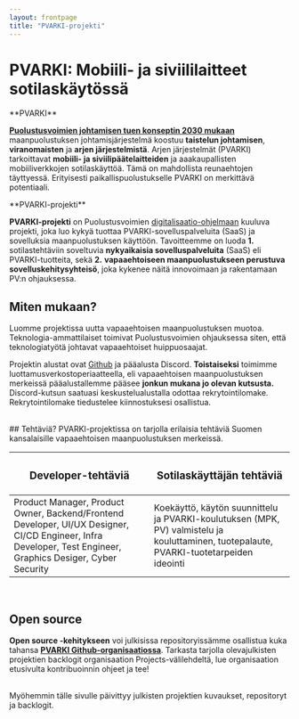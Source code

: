```yaml
---
layout: frontpage
title: "PVARKI-projekti"
---
```


# PVARKI: Mobiili- ja siviililaitteet sotilaskäytössä


<div class="columncontainer">

<div class="columni" markdown="span">
**PVARKI**
<br />


**[Puolustusvoimien johtamisen tuen konseptin 2030 mukaan](https://maavoimat.fi/maapuolustuksen-johtaminen-2030-luvulla)** maanpuolustuksen johtamisjärjestelmä koostuu **taistelun johtamisen**, **viranomaisten** ja **arjen järjestelmistä**. Arjen järjestelmät (PVARKI) tarkoittavat **mobiili- ja siviilipäätelaitteiden** ja aaakaupallisten mobiiliverkkojen sotilaskäyttöä. Tämä on mahdollista reunaehtojen täyttyessä. Erityisesti paikallispuolustukselle PVARKI on merkittävä potentiaali.</div>

<div class="columni" markdown="span">
**PVARKI-projekti**
<br />


**PVARKI-projekti** on Puolustusvoimien [digitalisaatio-ohjelmaan](https://puolustusvoimat.fi/digitalisaatio) kuuluva projekti, joka luo kykyä tuottaa PVARKI-sovelluspalveluita (SaaS) ja sovelluksia maanpuolustuksen käyttöön. Tavoitteemme on luoda **1.** sotilastehtäviin soveltuvia **nykyaikaisia sovelluspalveluita** (SaaS) eli PVARKI-tuotteita, sekä **2.** **vapaaehtoiseen maanpuolustukseen perustuva sovelluskehitysyhteisö**, joka kykenee näitä innovoimaan ja rakentamaan PV:n ohjauksessa.
</div>
</div>

## Miten mukaan?
Luomme projektissa uutta vapaaehtoisen maanpuolustuksen muotoa. Teknologia-ammattilaiset toimivat Puolustusvoimien ohjauksessa siten, että teknologiatyötä johtavat vapaaehtoiset huippuosaajat. 

Projektin alustat ovat [Github](https://github.com/pvarki) ja pääalusta Discord. **Toistaiseksi** toimimme luottamusverkostoperiaatteella, eli vapaaehtoisen maanpuolustuksen merkeissä pääalustallemme pääsee **jonkun mukana jo olevan kutsusta.** Discord-kutsun saatuasi keskustelualustalla odottaa rekrytointilomake. Rekrytointilomake tiedustelee kiinnostuksesi osallistua. 

<br />
## Tehtäviä?
PVARKI-projektissa on tarjolla erilaisia tehtäviä Suomen kansalaisille vapaaehtoisen maanpuolustuksen merkeissä.
<table>
<colgroup>
<col width="50%" />
<col width="50%" />
</colgroup>
<thead>
<tr class="header">
<th><h3>Developer-tehtäviä</h3></th>
<th><h3>Sotilaskäyttäjän tehtäviä</h3></th>
</tr>
</thead>
<tbody>
<tr>
<td markdown="span">Product Manager, Product Owner, Backend/Frontend Developer, UI/UX Designer, CI/CD Engineer, Infra Developer, Test Engineer, Graphics Desiger, Cyber Security</td>
<td markdown="span">Koekäyttö, käytön suunnittelu ja PVARKI-koulutuksen (MPK, PV) valmistelu ja kouluttaminen, tuotepalaute, PVARKI-tuotetarpeiden ideointi</td>
</tr>
</tbody>
</table>

<br />


## Open source
**Open source -kehitykseen** voi julkisissa repositoryissämme osallistua kuka tahansa **[PVARKI Github-organisaatiossa](https://github.com/pvarki)**. Tarkasta tarjolla olevajulkisten projektien backlogit organisaation Projects-välilehdeltä, lue organisaation etusivulta kontribuoinnin ohjeet ja tee!

<br />
Myöhemmin tälle sivulle päivittyy julkisten projektien kuvaukset, repositoryt ja backlogit.